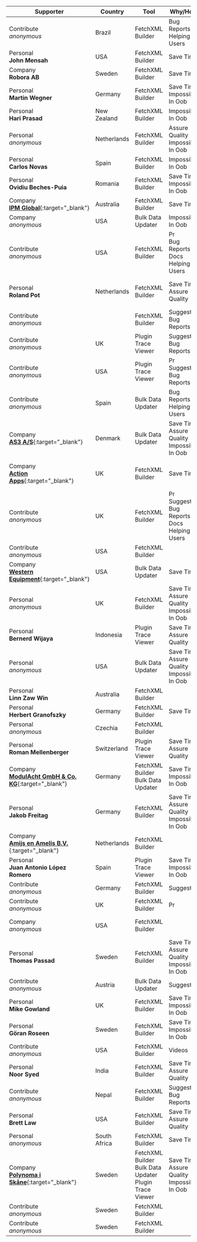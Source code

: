 Supporter|Country|Tool|Why/How|Users|When
---|---|---|---|---|---
Contribute<br/>_anonymous_|Brazil|FetchXML Builder|Bug Reports<br/>Helping Users||April 2025
Personal<br/>**John Mensah**|USA|FetchXML Builder|Save Time|Developer|March 2025
Company<br/>**Robora AB**|Sweden|FetchXML Builder|Save Time|Customizer|March 2025
Personal<br/>**Martin Wegner**|Germany|FetchXML Builder|Save Time<br/>Impossible In Oob|Developer<br/>Administrator|March 2025
Personal<br/>**Hari Prasad**|New Zealand|FetchXML Builder|Impossible In Oob|Administrator|February 2025
Personal<br/>_anonymous_|Netherlands|FetchXML Builder|Assure Quality<br/>Impossible In Oob|Developer<br/>Customizer|February 2025
Personal<br/>**Carlos Novas**|Spain|FetchXML Builder|Impossible In Oob|Developer|February 2025
Personal<br/>**Ovidiu Beches-Puia**|Romania|FetchXML Builder|Save Time<br/>Impossible In Oob|Developer|February 2025
Company<br/>[**IPM Global**](https://www.ipmglobal.net/){:target="_blank"}|Australia|FetchXML Builder|Save Time|Developer<br/>Customizer|January 2025
Company<br/>_anonymous_|USA|Bulk Data Updater|Impossible In Oob|Administrator|January 2025
Contribute<br/>_anonymous_|USA|FetchXML Builder|Pr<br/>Bug Reports<br/>Docs<br/>Helping Users||January 2025
Personal<br/>**Roland Pot**|Netherlands|FetchXML Builder|Save Time<br/>Assure Quality|Developer<br/>Customizer<br/>Administrator<br/>Support|January 2025
Contribute<br/>_anonymous_||FetchXML Builder|Suggests<br/>Bug Reports||January 2025
Contribute<br/>_anonymous_|UK|Plugin Trace Viewer|Suggests<br/>Bug Reports||January 2025
Contribute<br/>_anonymous_|USA|Plugin Trace Viewer|Pr<br/>Suggests<br/>Bug Reports||January 2025
Contribute<br/>_anonymous_|Spain|Bulk Data Updater|Bug Reports<br/>Helping Users||December 2024
Company<br/>[**AS3 A/S**](https://as3.dk){:target="_blank"}|Denmark|Bulk Data Updater|Save Time<br/>Assure Quality<br/>Impossible In Oob|Developer<br/>Customizer<br/>Administrator|December 2024
Company<br/>[**Action Apps**](https://actionapps.co.uk/){:target="_blank"}|UK|FetchXML Builder|Save Time|Developer<br/>Customizer<br/>Administrator<br/>Support|December 2024
Contribute<br/>_anonymous_|UK|FetchXML Builder|Pr<br/>Suggests<br/>Bug Reports<br/>Docs<br/>Helping Users||December 2024
Contribute<br/>_anonymous_|USA|FetchXML Builder|||December 2024
Company<br/>[**Western Equipment**](https://west-equip.com){:target="_blank"}|USA|Bulk Data Updater|Save Time|Developer<br/>Customizer|December 2024
Personal<br/>_anonymous_|UK|FetchXML Builder|Save Time<br/>Assure Quality<br/>Impossible In Oob|Developer<br/>Customizer<br/>Administrator|December 2024
Personal<br/>**Bernerd Wijaya**|Indonesia|Plugin Trace Viewer|Save Time<br/>Assure Quality|Administrator<br/>Support|November 2024
Personal<br/>_anonymous_|USA|Bulk Data Updater|Save Time<br/>Assure Quality<br/>Impossible In Oob|Developer|November 2024
Personal<br/>**Linn Zaw Win**|Australia|FetchXML Builder||Developer|November 2024
Personal<br/>**Herbert Granofszky**|Germany|FetchXML Builder|Save Time|Developer|November 2024
Personal<br/>_anonymous_|Czechia| FetchXML Builder||Developer|November 2024
Personal<br/>**Roman Mellenberger**|Switzerland|Plugin Trace Viewer|Save Time<br/>Assure Quality|Developer<br/>Customizer<br/>Administrator|November 2024
Company<br/>[**ModulAcht GmbH & Co. KG**](https://www.modulacht.de/){:target="_blank"}|Germany| FetchXML Builder<br/>Bulk Data Updater|Save Time<br/>Impossible In Oob|Developer<br/>Administrator|November 2024
Personal<br/>**Jakob Freitag**|Germany|FetchXML Builder|Save Time<br/>Assure Quality<br/>Impossible In Oob|Developer<br/>Customizer<br/>Administrator|October 2024
Company<br/>[**Amijs en Amelis B.V.**](https://www.amijsenamelis.com){:target="_blank"}|Netherlands|FetchXML Builder|||October 2024
Personal<br/>**Juan Antonio López Romero**|Spain|Plugin Trace Viewer|Save Time<br/>Impossible In Oob|Developer|October 2024
Contribute<br/>_anonymous_|Germany|FetchXML Builder|Suggests||October 2024
Contribute<br/>_anonymous_|UK|FetchXML Builder|Pr||October 2024
Company<br/>_anonymous_|USA|FetchXML Builder||Customizer<br/>Administrator<br/>End User|October 2024
Personal<br/>**Thomas Passad**|Sweden|FetchXML Builder|Save Time<br/>Assure Quality<br/>Impossible In Oob|Customizer<br/>Administrator<br/>End User|October 2024
Contribute<br/>_anonymous_|Austria|Bulk Data Updater|Suggests||October 2024
Personal<br/>**Mike Gowland**|UK|FetchXML Builder|Save Time<br/>Impossible In Oob||October 2024
Personal<br/>**Göran Roseen**|Sweden|FetchXML Builder|Save Time<br/>Impossible In Oob|Developer|October 2024
Contribute<br/>_anonymous_|USA|FetchXML Builder|Videos||September 2024
Personal<br/>**Noor Syed**|India|FetchXML Builder|Save Time<br/>Assure Quality|Developer|September 2024
Contribute<br/>_anonymous_|Nepal|FetchXML Builder|Suggests<br/>Bug Reports||September 2024
Personal<br/>**Brett Law**|USA|FetchXML Builder|Save Time<br/>Assure Quality|Developer|September 2024
Personal<br/>_anonymous_|South Africa|FetchXML Builder|Save Time|Customizer|September 2024
Company<br/>[**Polynoma i Skåne**](https://polynomait.se){:target="_blank"}|Sweden| FetchXML Builder<br/>Bulk Data Updater<br/>Plugin Trace Viewer|Save Time<br/>Assure Quality<br/>Impossible In Oob|Developer|August 2024
Contribute<br/>_anonymous_|Sweden|FetchXML Builder|||January 2024
Contribute<br/>_anonymous_|Sweden|FetchXML Builder|||January 2024
